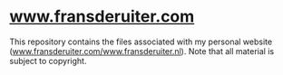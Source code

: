 # www.fransderuiter.com
This repository contains the files associated with my personal website (www.fransderuiter.com/www.fransderuiter.nl). Note that all material is subject to copyright.
